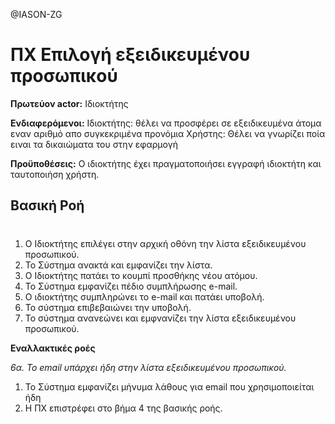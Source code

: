 @IASON-ZG
# ΠΧ Επιλογή εξειδικευμένου προσωπικού

**Πρωτεύον actor:** Ιδιοκτήτης

**Ενδιαφερόμενοι:** Ιδιοκτήτης: θέλει να προσφέρει σε εξειδικευμένα άτομα εναν αριθμό απο συγκεκριμένα προνόμια
Χρήστης: Θέλει να γνωρίζει ποία ειναι τα δικαιώματα του στην εφαρμογή

**Προϋποθέσεις:** Ο ιδιοκτήτης έχει πραγματοποιήσει εγγραφή ιδιοκτήτη και ταυτοποιήση χρήστη.

## Βασική Ροή
#

1. Ο Ιδιοκτήτης επιλέγει στην αρχική οθόνη την λίστα εξειδικευμένου προσωπικού.
2. Το Σύστημα ανακτά και εμφανίζει την λίστα.
3. Ο Ιδιοκτήτης πατάει το κουμπί προσθήκης νέου ατόμου.
4. Το Σύστημα εμφανίζει πέδιο συμπλήρωσης e-mail.
5. Ο ιδιοκτήτης συμπληρώνει το e-mail και πατάει υποβολή.
6. Το σύστημα επιβεβαιώνει την υποβολή.
7. Το σύστημα ανανεώνει και εμφνανίζει την λίστα εξειδικευμένου προσωπικού.

**Εναλλακτικές ροές**

*6α. Το email υπάρχει ήδη στην λίστα εξειδικευμένου προσωπικού.* 
1. Το Σύστημα εμφανίζει μήνυμα λάθους για email που χρησιμοποιείται ήδη
2. Η ΠΧ επιστρέφει στο βήμα 4 της βασικής ροής.